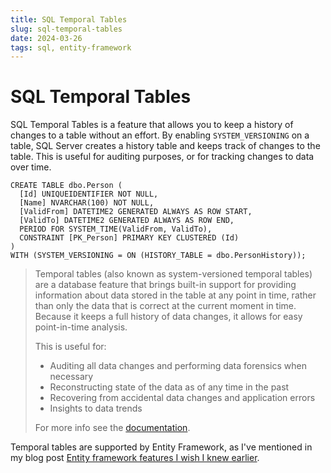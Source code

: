 ```yaml
---
title: SQL Temporal Tables
slug: sql-temporal-tables
date: 2024-03-26
tags: sql, entity-framework
---
```


# SQL Temporal Tables

SQL Temporal Tables is a feature that allows you to keep a history of changes to a table without an effort.
By enabling `SYSTEM_VERSIONING` on a table, SQL Server creates a history table and keeps track of changes to the table.
This is useful for auditing purposes, or for tracking changes to data over time.

```sql{4-6
CREATE TABLE dbo.Person (
  [Id] UNIQUEIDENTIFIER NOT NULL,
  [Name] NVARCHAR(100) NOT NULL,
  [ValidFrom] DATETIME2 GENERATED ALWAYS AS ROW START,
  [ValidTo] DATETIME2 GENERATED ALWAYS AS ROW END,
  PERIOD FOR SYSTEM_TIME(ValidFrom, ValidTo),
  CONSTRAINT [PK_Person] PRIMARY KEY CLUSTERED (Id)
)
WITH (SYSTEM_VERSIONING = ON (HISTORY_TABLE = dbo.PersonHistory));
```

> Temporal tables (also known as system-versioned temporal tables) are a database feature that brings built-in support for providing information about data stored in the table at any point in time, rather than only the data that is correct at the current moment in time.
> Because it keeps a full history of data changes, it allows for easy point-in-time analysis.
>
> This is useful for:
>
> - Auditing all data changes and performing data forensics when necessary
> - Reconstructing state of the data as of any time in the past
> - Recovering from accidental data changes and application errors
> - Insights to data trends
>
> For more info see the [documentation](https://learn.microsoft.com/en-us/sql/relational-databases/tables/temporal-tables).

Temporal tables are supported by Entity Framework, as I've mentioned in my blog post [Entity framework features I wish I knew earlier](../../blog/entity-framework-features-i-wish-i-knew-earlier/index.md).
